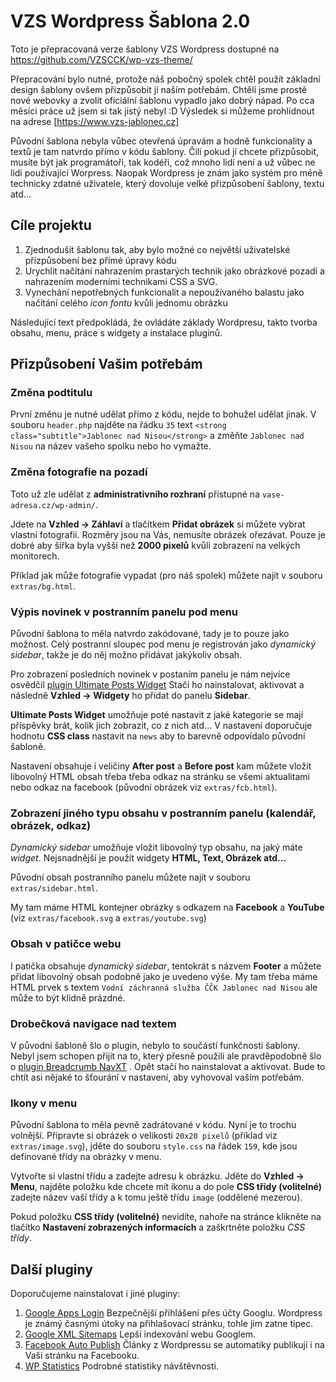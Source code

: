 # VZS Wordpress Šablona 2.0

Toto je přepracovaná verze šablony VZS Wordpress dostupné na https://github.com/VZSCCK/wp-vzs-theme/ 

Přepracování bylo nutné, protože náš pobočný spolek chtěl použít základní design šablony ovšem přizpůsobit jí naším 
potřebám. Chtěli jsme prostě nové webovky a zvolit oficiální šablonu vypadlo jako dobrý nápad. Po cca měsíci práce 
už jsem si tak jistý nebyl :D Výsledek si můžeme prohlídnout na adrese [https://www.vzs-jablonec.cz] 
 
Původní šablona nebyla vůbec otevřená úpravám a hodně funkcionality a textů je tam natvrdo přímo v kódu šablony. 
Čili pokud jí chcete přizpůsobit, musíte být jak programátoři, tak kodéři, což mnoho lidí není a už vůbec ne lidi 
používající Worpress. Naopak Wordpress je znám jako systém pro méně technicky zdatné uživatele, který dovoluje 
velké přizpůsobení šablony, textu atd...

## Cíle projektu
 
1. Zjednodušit šablonu tak, aby bylo možné co největší uživatelské přizpůsobení bez přímé úpravy kódu
2. Urychlit načítání nahrazením prastarých technik jako obrázkové pozadí a nahrazením moderními technikami CSS a SVG.
3. Vynechání nepotřebných funkcionalit a nepoužívaného balastu jako načítání celého *icon fontu* kvůli jednomu obrázku 

Následující text předpokládá, že ovládáte základy Wordpresu, takto tvorba obsahu, menu, práce s widgety 
a instalace pluginů. 

## Přizpůsobení Vašim potřebám

### Změna podtitulu
První změnu je nutné udělat přímo z kódu, nejde to bohužel udělat jinak. V souboru `header.php` najděte 
na řádku `35` text `<strong class="subtitle">Jablonec nad Nisou</strong>` a změňte `Jablonec nad Nisou` na název 
vašeho spolku nebo ho vymažte.

### Změna fotografie na pozadí
Toto už zle udělat z **administrativního rozhraní** přístupné na `vase-adresa.cz/wp-admin/`.
 
Jdete na **Vzhled → Záhlaví** a tlačítkem **Přidat obrázek** si můžete vybrat vlastní fotografii. Rozměry jsou na Vás, 
nemusíte obrázek ořezávat. Pouze je dobré aby šířka byla vyšší než **2000 pixelů** kvůli zobrazení na velkých monitorech.
 
Příklad jak může fotografie vypadat (pro náš spolek) můžete najít v souboru `extras/bg.html`.
     
### Výpis novinek v postranním panelu pod menu
Původní šablona to měla natvrdo zakódované, tady je to pouze jako možnost. Celý postranní sloupec pod menu je registrován 
jako *dynamický sidebar*, takže je do něj možno přidávat jakýkoliv obsah. 
   
Pro zobrazení posledních novinek v postaním panelu je nám nejvíce osvědčil
[plugin Ultimate Posts Widget](https://cs.wordpress.org/plugins/ultimate-posts-widget/) Stačí ho nainstalovat, aktivovat
a následně **Vzhled → Widgety** ho přidat do panelu **Sidebar**.
   
**Ultimate Posts Widget** umožňuje poté nastavit z jaké kategorie se mají příspěvky brát, kolik jich zobrazit, 
co z nich atd... V nastavení doporučuje hodnotu **CSS class** nastavit na `news` aby to barevně odpovídalo původní šabloně.

Nastavení obsahuje i veličiny **After post** a **Before post** kam můžete vložit libovolný HTML obsah 
třeba třeba odkaz na stránku se všemi aktualitami nebo odkaz na facebook (původní obrázek viz `extras/fcb.html`).  
     
### Zobrazení jiného typu obsahu v postranním panelu (kalendář, obrázek, odkaz)
*Dynamický sidebar* umožňuje vložit libovolný typ obsahu, na jaký máte *widget*. Nejsnadnější je použít widgety 
**HTML, Text, Obrázek atd...** 

Původní obsah postranního panelu můžete najít v souboru `extras/sidebar.html`.

My tam máme HTML kontejner obrázky s odkazem na **Facebook** a **YouTube** (viz `extras/facebook.svg` a `extras/youtube.svg`)

### Obsah v patičce webu
I patička obsahuje *dynamický sidebar*, tentokrát s názvem **Footer** a můžete přidat libovolný obsah podobně 
jako je uvedeno  výše. My tam třeba máme HTML prvek s textem `Vodní záchranná služba ČČK Jablonec nad Nisou` ale může 
to být klidně prázdné. 
  
### Drobečková navigace nad textem
V původní šabloně šlo o plugin, nebylo to součástí funkčnosti šablony. Nebyl jsem schopen přijít na to, který přesně 
použili ale pravděpodobně šlo o [plugin Breadcrumb NavXT](https://cs.wordpress.org/plugins/breadcrumb-navxt/) .
Opět stačí ho nainstalovat a aktivovat. Bude to chtít asi nějaké to šťourání v nastavení, aby vyhovoval vaším potřebám. 
 
### Ikony v menu
Původní šablona to měla pevně zadrátované v kódu. Nyní je to trochu volnější. Připravte si obrázek 
o velikosti `20x20 pixelů` (příklad viz `extras/image.svg`), jděte do souboru `style.css` na řádek `159`, 
kde jsou definované třídy na obrázky v menu.
  
Vytvořte si vlastní třídu a zadejte adresu k obrázku. Jděte do **Vzhled → Menu**, najděte položku kde chcete mít ikonu 
a do pole **CSS třídy (volitelné)** zadejte název vaší třídy a k tomu ještě třídu `image` (oddělené mezerou).

Pokud položku **CSS třídy (volitelné)** nevidíte, nahoře na stránce klikněte na tlačítko **Nastavení zobrazených 
informacích** a zaškrtněte položku *CSS třídy*. 

## Další pluginy
Doporučujeme nainstalovat i jiné pluginy:

1. [Google Apps Login](https://cs.wordpress.org/plugins/google-apps-login/) Bezpečnější přihlášení přes účty Googlu. 
Wordpress je známý časnými útoky na přihlašovací stránku, tohle jim zatne tipec.
2. [Google XML Sitemaps](https://cs.wordpress.org/plugins/google-sitemap-generator/) Lepší indexování webu Googlem.
3. [Facebook Auto Publish](https://cs.wordpress.org/plugins/facebook-auto-publish/) Články z Wordpressu se automatiky 
publikují i na Vaši stránku na Facebooku.
4. [WP Statistics](https://cs.wordpress.org/plugins/wp-statistics/) Podrobné statistiky návštěvnosti. 